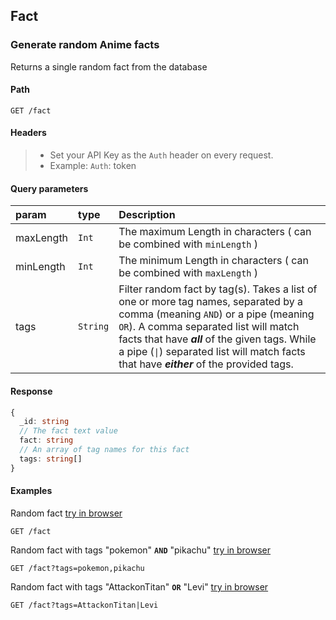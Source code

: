 ## Fact

### Generate random Anime facts

Returns a single random fact from the database

#### Path

```HTTP
GET /fact
```

#### Headers

> - Set your API Key as the `Auth` header on every request.
> - Example: `Auth`: token

#### Query parameters

| param     | type     | Description                                                                                                                                                                                                                                                                                                         |
| :-------- | :------- | :------------------------------------------------------------------------------------------------------------------------------------------------------------------------------------------------------------------------------------------------------------------------------------------------------------------ |
| maxLength | `Int`    | The maximum Length in characters ( can be combined with `minLength` )                                                                                                                                                                                                                                               |
| minLength | `Int`    | The minimum Length in characters ( can be combined with `maxLength` )                                                                                                                                                                                                                                               |
| tags      | `String` | Filter random fact by tag(s). Takes a list of one or more tag names, separated by a comma (meaning `AND`) or a pipe (meaning `OR`). A comma separated list will match facts that have **_all_** of the given tags. While a pipe (`\|`) separated list will match facts that have **_either_** of the provided tags. |

#### Response

```ts
{
  _id: string
  // The fact text value
  fact: string
  // An array of tag names for this fact
  tags: string[]
}
```

#### Examples

Random fact [try in browser](https://animu.ml/api/fact)

```HTTP
GET /fact
```

Random fact with tags "pokemon" **`AND`** "pikachu" [try in browser](https://animu.ml/api/fact?tags=pokemon,pikachu)

```HTTP
GET /fact?tags=pokemon,pikachu
```

Random fact with tags "AttackonTitan" **`OR`** "Levi" [try in browser](https://animu.ml/api/fact?tags=AttackonTitan|Levi)

```HTTP
GET /fact?tags=AttackonTitan|Levi
```
